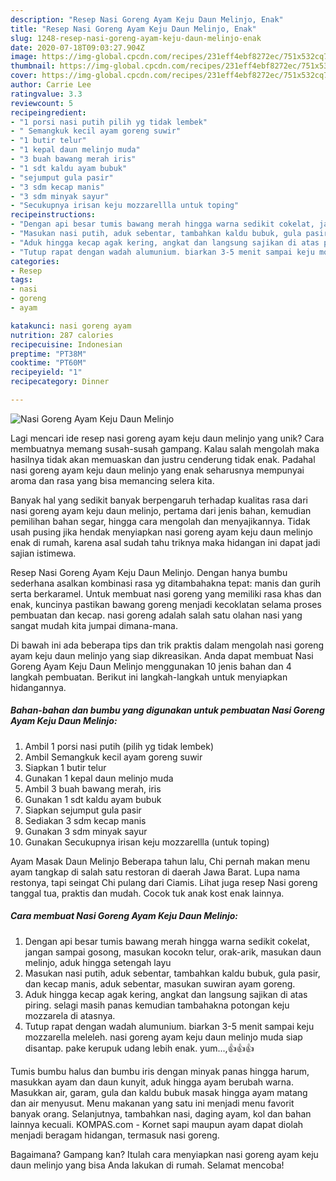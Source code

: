```yaml
---
description: "Resep Nasi Goreng Ayam Keju Daun Melinjo, Enak"
title: "Resep Nasi Goreng Ayam Keju Daun Melinjo, Enak"
slug: 1248-resep-nasi-goreng-ayam-keju-daun-melinjo-enak
date: 2020-07-18T09:03:27.904Z
image: https://img-global.cpcdn.com/recipes/231eff4ebf8272ec/751x532cq70/nasi-goreng-ayam-keju-daun-melinjo-foto-resep-utama.jpg
thumbnail: https://img-global.cpcdn.com/recipes/231eff4ebf8272ec/751x532cq70/nasi-goreng-ayam-keju-daun-melinjo-foto-resep-utama.jpg
cover: https://img-global.cpcdn.com/recipes/231eff4ebf8272ec/751x532cq70/nasi-goreng-ayam-keju-daun-melinjo-foto-resep-utama.jpg
author: Carrie Lee
ratingvalue: 3.3
reviewcount: 5
recipeingredient:
- "1 porsi nasi putih pilih yg tidak lembek"
- " Semangkuk kecil ayam goreng suwir"
- "1 butir telur"
- "1 kepal daun melinjo muda"
- "3 buah bawang merah iris"
- "1 sdt kaldu ayam bubuk"
- "sejumput gula pasir"
- "3 sdm kecap manis"
- "3 sdm minyak sayur"
- "Secukupnya irisan keju mozzarellla untuk toping"
recipeinstructions:
- "Dengan api besar tumis bawang merah hingga warna sedikit cokelat, jangan sampai gosong, masukan kocokn telur, orak-arik, masukan daun melinjo, aduk hingga setengah layu"
- "Masukan nasi putih, aduk sebentar, tambahkan kaldu bubuk, gula pasir, dan kecap manis, aduk sebentar, masukan suwiran ayam goreng."
- "Aduk hingga kecap agak kering, angkat dan langsung sajikan di atas piring. selagi masih panas kemudian tambahakna potongan keju mozzarela di atasnya."
- "Tutup rapat dengan wadah alumunium. biarkan 3-5 menit sampai keju mozzarella meleleh. nasi goreng ayam keju daun melinjo muda siap disantap. pake kerupuk udang lebih enak. yum...,👍👍👍"
categories:
- Resep
tags:
- nasi
- goreng
- ayam

katakunci: nasi goreng ayam 
nutrition: 287 calories
recipecuisine: Indonesian
preptime: "PT38M"
cooktime: "PT60M"
recipeyield: "1"
recipecategory: Dinner

---
```



![Nasi Goreng Ayam Keju Daun Melinjo](https://img-global.cpcdn.com/recipes/231eff4ebf8272ec/751x532cq70/nasi-goreng-ayam-keju-daun-melinjo-foto-resep-utama.jpg)

Lagi mencari ide resep nasi goreng ayam keju daun melinjo yang unik? Cara membuatnya memang susah-susah gampang. Kalau salah mengolah maka hasilnya tidak akan memuaskan dan justru cenderung tidak enak. Padahal nasi goreng ayam keju daun melinjo yang enak seharusnya mempunyai aroma dan rasa yang bisa memancing selera kita.

Banyak hal yang sedikit banyak berpengaruh terhadap kualitas rasa dari nasi goreng ayam keju daun melinjo, pertama dari jenis bahan, kemudian pemilihan bahan segar, hingga cara mengolah dan menyajikannya. Tidak usah pusing jika hendak menyiapkan nasi goreng ayam keju daun melinjo enak di rumah, karena asal sudah tahu triknya maka hidangan ini dapat jadi sajian istimewa.

Resep Nasi Goreng Ayam Keju Daun Melinjo. Dengan hanya bumbu sederhana asalkan kombinasi rasa yg ditambahakna tepat: manis dan gurih serta berkaramel. Untuk membuat nasi goreng yang memiliki rasa khas dan enak, kuncinya pastikan bawang goreng menjadi kecoklatan selama proses pembuatan dan kecap. nasi goreng adalah salah satu olahan nasi yang sangat mudah kita jumpai dimana-mana.


Di bawah ini ada beberapa tips dan trik praktis dalam mengolah nasi goreng ayam keju daun melinjo yang siap dikreasikan. Anda dapat membuat Nasi Goreng Ayam Keju Daun Melinjo menggunakan 10 jenis bahan dan 4 langkah pembuatan. Berikut ini langkah-langkah untuk menyiapkan hidangannya.

<!--inarticleads1-->

##### Bahan-bahan dan bumbu yang digunakan untuk pembuatan Nasi Goreng Ayam Keju Daun Melinjo:

1. Ambil 1 porsi nasi putih (pilih yg tidak lembek)
1. Ambil  Semangkuk kecil ayam goreng suwir
1. Siapkan 1 butir telur
1. Gunakan 1 kepal daun melinjo muda
1. Ambil 3 buah bawang merah, iris
1. Gunakan 1 sdt kaldu ayam bubuk
1. Siapkan sejumput gula pasir
1. Sediakan 3 sdm kecap manis
1. Gunakan 3 sdm minyak sayur
1. Gunakan Secukupnya irisan keju mozzarellla (untuk toping)


Ayam Masak Daun Melinjo Beberapa tahun lalu, Chi pernah makan menu ayam tangkap di salah satu restoran di daerah Jawa Barat. Lupa nama restonya, tapi seingat Chi pulang dari Ciamis. Lihat juga resep Nasi goreng tanggal tua, praktis dan mudah. Cocok tuk anak kost enak lainnya. 

<!--inarticleads2-->

##### Cara membuat Nasi Goreng Ayam Keju Daun Melinjo:

1. Dengan api besar tumis bawang merah hingga warna sedikit cokelat, jangan sampai gosong, masukan kocokn telur, orak-arik, masukan daun melinjo, aduk hingga setengah layu
1. Masukan nasi putih, aduk sebentar, tambahkan kaldu bubuk, gula pasir, dan kecap manis, aduk sebentar, masukan suwiran ayam goreng.
1. Aduk hingga kecap agak kering, angkat dan langsung sajikan di atas piring. selagi masih panas kemudian tambahakna potongan keju mozzarela di atasnya.
1. Tutup rapat dengan wadah alumunium. biarkan 3-5 menit sampai keju mozzarella meleleh. nasi goreng ayam keju daun melinjo muda siap disantap. pake kerupuk udang lebih enak. yum...,👍👍👍


Tumis bumbu halus dan bumbu iris dengan minyak panas hingga harum, masukkan ayam dan daun kunyit, aduk hingga ayam berubah warna. Masukkan air, garam, gula dan kaldu bubuk masak hingga ayam matang dan air menyusut. Menu makanan yang satu ini menjadi menu favorit banyak orang. Selanjutnya, tambahkan nasi, daging ayam, kol dan bahan lainnya kecuali. KOMPAS.com - Kornet sapi maupun ayam dapat diolah menjadi beragam hidangan, termasuk nasi goreng. 

Bagaimana? Gampang kan? Itulah cara menyiapkan nasi goreng ayam keju daun melinjo yang bisa Anda lakukan di rumah. Selamat mencoba!
